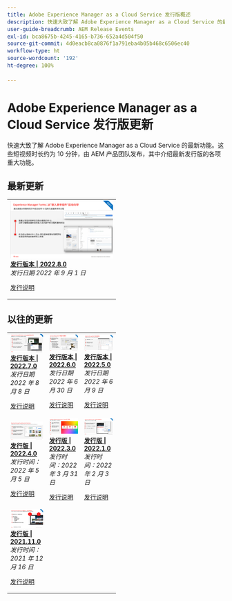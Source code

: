 ```yaml
---
title: Adobe Experience Manager as a Cloud Service 发行版概述
description: 快速大致了解 Adobe Experience Manager as a Cloud Service 的最新功能
user-guide-breadcrumb: AEM Release Events
exl-id: bca8675b-4245-4165-b736-652a4d504f50
source-git-commit: 4d0eacb8ca0876f1a791eba4b05b468c6506ec40
workflow-type: ht
source-wordcount: '192'
ht-degree: 100%

---
```



# Adobe Experience Manager as a Cloud Service 发行版更新

快速大致了解 Adobe Experience Manager as a Cloud Service 的最新功能。这些短视频时长约为 10 分钟，由 AEM 产品团队发布，其中介绍最新发行版的各项重大功能。

## 最新更新

<table style="max-width: 50%;">
  <tr>
    <td>
      <a href="./2022/2022-8-0.md">
        <img alt="2022.8.0 发行版" src="./2022/assets/2022-8-0-thumb.png" />
      </a>
      <div>
        <a href="./2022/2022-8-0.md">
          <strong>发行版本 | 2022.8.0</strong>
        <br/>
       </a>
        <em>发行日期  2022 年 9 月 1 日 </em>
      </div>
      <p>
        <a href="https://experienceleague.adobe.com/docs/experience-manager-cloud-service/content/release-notes/release-notes/release-notes-current.html">发行说明</a>
      <p>
    </td>
  </tr>  
</table>

## 以往的更新

<table style="max-width: 50%;">
  <tr>
    <td>
      <a href="./2022/2022-7-0.md">
        <img alt="2022.7.0 发行版" src="./2022/assets/2022-7-0-thumb.png" />
      </a>
      <div>
        <a href="./2022/2022-7-0.md">
          <strong>发行版本 | 2022.7.0</strong>
        <br/>
       </a>
        <em>发行日期 2022 年 8 月 8 日 </em>
      </div>
      <p>
        <a href="https://experienceleague.adobe.com/docs/experience-manager-cloud-service/content/release-notes/release-notes/release-notes-current.html">发行说明</a>
      <p>
    </td>
    <td>
      <a href="./2022/2022-6-0.md">
        <img alt="2022.6.0 发行版" src="./2022/assets/2022-6-0-thumb.png" />
      </a>
      <div>
        <a href="./2022/2022-6-0.md">
          <strong>发行版本 | 2022.6.0</strong>
        <br/>
       </a>
        <em>发行日期  2022 年 6 月 30 日 </em>
      </div>
      <p>
        <a href="https://experienceleague.adobe.com/docs/experience-manager-cloud-service/content/release-notes/release-notes/release-notes-current.html">发行说明</a>
      <p>
    </td>
    <td>
      <a href="./2022/2022-5-0.md">
        <img alt="2022.5.0 发行版" src="./2022/assets/2022-5-0-thumb.png" />
      </a>
      <div>
        <a href="./2022/2022-5-0.md">
          <strong>发行版本 | 2022.5.0</strong>
        <br/>
       </a>
        <em>发行日期  2022 年 6 月 9 日 </em>
      </div>
      <p>
        <a href="https://experienceleague.adobe.com/docs/experience-manager-cloud-service/content/release-notes/release-notes/release-notes-current.html">发行说明</a>
      <p>
    </td>
  </tr>
  <tr>    
    <td>
      <a href="./2022/2022-4-0.md">
        <img alt="2022.4.0 发行版" src="./2022/assets/2022-4-0.png" />
      </a>
      <div>
        <a href="./2022/2022-4-0.md">
        <strong>发行版 | 2022.4.0</strong>
        <br/>
      </a>
        <em>发行时间：2022 年 5 月 5 日</em>
      </div>
      <p>
        <a href="https://experienceleague.adobe.com/docs/experience-manager-cloud-service/content/release-notes/release-notes/release-notes-current.html">发行说明</a>
      <p>
    </td>
    <td>
      <a href="./2022/2022-3-0.md">
        <img alt="2022.3.0 发行版" src="./2022/assets/2022-3-0.png" />
      </a>
      <div>
        <a href="./2022/2022-3-0.md">
        <strong>发行版 | 2022.3.0</strong>
        <br/>
      </a>
        <em>发行时间：2022 年 3 月 31 日</em>
      </div>
      <p>
        <a href="https://experienceleague.adobe.com/docs/experience-manager-cloud-service/content/release-notes/release-notes/release-notes-current.html">发行说明</a>
      <p>
    </td>
    <td>
      <a href="./2022/2022-1-0.md">
        <img alt="2022-1-0 发行版" src="./2022/assets/2022-1-0.png" />
      </a>
      <div>
        <a href="./2022/2022-1-0.md">
        <strong>发行版 | 2022.1.0</strong>
        <br/>
      </a>
        <em>发行时间：2022 年 2 月 3 日</em>
      </div>
      <p>
        <a href="https://experienceleague.adobe.com/docs/experience-manager-cloud-service/content/release-notes/release-notes/2022/release-notes-2022-1-0.html">发行说明</a>
      <p>
    </td>
  </tr>
  <tr>  
    <td>
      <a href="./2021/2021-11-0.md">
        <img alt="2021.11.0 AEMCS 发行版" src="./2021/assets/2021-11-0.png" />
      </a>
      <div>
      <a href="./2021/2021-11-0.md">
          <strong>发行版 | 2021.11.0</strong>
        <br/>
      </a>
    <em>发行时间：2021 年 12 月 16 日</em>
      </div>
      <p>
        <a href="https://experienceleague.adobe.com/docs/experience-manager-cloud-service/content/release-notes/release-notes/2021/release-notes-2021-11-0.html">发行说明</a>
      <p>
    </td>
  </tr>
</table>
